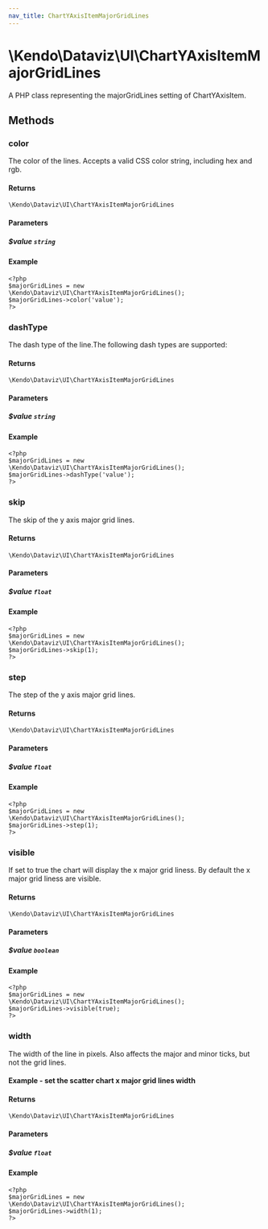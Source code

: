 ```yaml
---
nav_title: ChartYAxisItemMajorGridLines
---
```


# \Kendo\Dataviz\UI\ChartYAxisItemMajorGridLines

A PHP class representing the majorGridLines setting of ChartYAxisItem.


## Methods

### color
The color of the lines. Accepts a valid CSS color string, including hex and rgb.

#### Returns
`\Kendo\Dataviz\UI\ChartYAxisItemMajorGridLines`

#### Parameters

##### $value `string`



#### Example 
    <?php
    $majorGridLines = new \Kendo\Dataviz\UI\ChartYAxisItemMajorGridLines();
    $majorGridLines->color('value');
    ?>

### dashType
The dash type of the line.The following dash types are supported:

#### Returns
`\Kendo\Dataviz\UI\ChartYAxisItemMajorGridLines`

#### Parameters

##### $value `string`



#### Example 
    <?php
    $majorGridLines = new \Kendo\Dataviz\UI\ChartYAxisItemMajorGridLines();
    $majorGridLines->dashType('value');
    ?>

### skip
The skip of the y axis major grid lines.

#### Returns
`\Kendo\Dataviz\UI\ChartYAxisItemMajorGridLines`

#### Parameters

##### $value `float`



#### Example 
    <?php
    $majorGridLines = new \Kendo\Dataviz\UI\ChartYAxisItemMajorGridLines();
    $majorGridLines->skip(1);
    ?>

### step
The step of the y axis major grid lines.

#### Returns
`\Kendo\Dataviz\UI\ChartYAxisItemMajorGridLines`

#### Parameters

##### $value `float`



#### Example 
    <?php
    $majorGridLines = new \Kendo\Dataviz\UI\ChartYAxisItemMajorGridLines();
    $majorGridLines->step(1);
    ?>

### visible
If set to true the chart will display the x major grid liness. By default the x major grid liness are visible.

#### Returns
`\Kendo\Dataviz\UI\ChartYAxisItemMajorGridLines`

#### Parameters

##### $value `boolean`



#### Example 
    <?php
    $majorGridLines = new \Kendo\Dataviz\UI\ChartYAxisItemMajorGridLines();
    $majorGridLines->visible(true);
    ?>

### width
The width of the line in pixels. Also affects the major and minor ticks, but not the grid lines.
#### Example - set the scatter chart x major grid lines width

#### Returns
`\Kendo\Dataviz\UI\ChartYAxisItemMajorGridLines`

#### Parameters

##### $value `float`



#### Example 
    <?php
    $majorGridLines = new \Kendo\Dataviz\UI\ChartYAxisItemMajorGridLines();
    $majorGridLines->width(1);
    ?>

